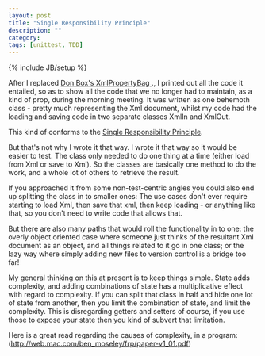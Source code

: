 ```yaml
---
layout: post
title: "Single Responsibility Principle"
description: ""
category: 
tags: [unittest, TDD]
---
```

{% include JB/setup %}

After I replaced [Don Box's XmlPropertyBag ](http://www.codeproject.com/Articles/3286/XML-Property-Bag-Implementation)., I printed out all the code it entailed, so as to show all the code that we no longer had to maintain, as a kind of prop, during the morning meeting. It was written as one behemoth class - pretty much representing the Xml document, whilst my code had the loading and saving code in two separate classes XmlIn and XmlOut.

This kind of conforms to the [Single Responsibility Principle](http://en.wikipedia.org/wiki/Single_responsibility_principle).

But that's not why I wrote it that way. I wrote it that way so it would be easier to test. The class only needed to do one thing at a time (either load from Xml or save to Xml). So the classes are basically one method to do the work, and a whole lot of others to retrieve the result.  

If you approached it from some non-test-centric angles you could also end up splitting the class in to smaller ones: The use cases don't ever require starting to load Xml, then save that xml, then keep loading - or anything like that, so you don't need to write code that allows that. 

But there are also many paths that would roll the functionality in to one: the overly object oriented case where someone just thinks of the resultant Xml document as an object, and all things related to it go in one class; or the lazy way where simply adding new files to version control is a bridge too far!

My general thinking on this at present is to keep things simple. State adds complexity, and adding combinations of state has a multiplicative effect with regard to complexity. If you can split that class in half and hide one lot of state from another, then you limit the combination of state, and limit the complexity. This is disregarding getters and setters of course, if you use those to expose your state then you kind of subvert that limitation.

Here is a great read regarding the causes of complexity, in a program:
(http://web.mac.com/ben_moseley/frp/paper-v1_01.pdf)


 